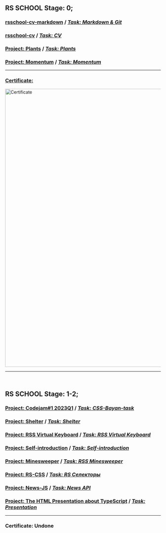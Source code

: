 ## RS SCHOOL Stage: 0;

### [rsschool-cv-markdown](https://seygorin.github.io/rs.school-stage0-2/cv) / *[Task: Markdown & Git](https://github.com/DrDiman/CSS-Bayan-task)*
### [rsschool-cv](https://seygorin.github.io/rs.school-stage0-2/) / *[Task: CV](https://github.com/rolling-scopes-school/tasks/blob/master/tasks/cv/cv-stage0.md)*
### [Project: Plants](https://rolling-scopes-school.github.io/seygorin-JSFEPRESCHOOL2022Q4/plants/) / *[Task: Plants](https://github.com/rolling-scopes-school/tasks/blob/master/tasks/plants/plants.md)*
### [Project: Momentum](https://seygorin-stage0-momentum.netlify.app/) / *[Task: Momentum](https://github.com/rolling-scopes-school/tasks/blob/master/tasks/momentum/momentum.md)*
*** 
### [Certificate:](https://app.rs.school/certificate/tou2voy2)

<img src="https://user-images.githubusercontent.com/69956633/222904965-2f5ff181-b31e-449e-9e00-674324335bb6.png" alt="Certificate" width="900"/>

</br>

***

</br>

## RS SCHOOL Stage: 1-2;

### [Project: Codejam#1 2023Q1](https://seygorin.github.io/cssBayan/) / *[Task: CSS-Bayan-task](https://github.com/DrDiman/CSS-Bayan-task)*
### [Project: Shelter](https://rolling-scopes-school.github.io/seygorin-JSFE2023Q1/shelter/) / *[Task: Shelter](https://github.com/rolling-scopes-school/tasks/blob/master/tasks/shelter/shelter.md)*
### [Project: RSS Virtual Keyboard](https://github.com/seygorin/RSS-Virtual-Keyboard/pull/1) / *[Task: RSS Virtual Keyboard](https://github.com/rolling-scopes-school/tasks/blob/master/tasks/virtual-keyboard/virtual-keyboard-en.md)*
### [Project: Self-introduction](https://rolling-scopes-school.github.io/seygorin-JSFE2023Q1/self-introduction/) / *[Task: Self-introduction](https://github.com/rolling-scopes-school/tasks/tree/master/stage1/modules/self-introduction)*
### [Project: Minesweeper](https://rolling-scopes-school.github.io/seygorin-JSFE2023Q1/minesweeper/) / *[Task: RSS Minesweeper](https://github.com/rolling-scopes-school/tasks/blob/master/tasks/minesweeper/README.md)*
### [Project: RS-CSS](https://rolling-scopes-school.github.io/seygorin-JSFE2023Q1/rs-css/) / *[Task: RS Селекторы](https://github.com/rolling-scopes-school/tasks/blob/master/tasks/rs-css.md)*
### [Project: News-JS](https://rolling-scopes-school.github.io/seygorin-JSFE2023Q1/news-JS/) / *[Task: News API](https://github.com/rolling-scopes-school/tasks/blob/master/tasks/migration-newip-to-ts.md)*
### [Project: The HTML Presentation about TypeScript](https://rolling-scopes-school.github.io/seygorin-JSFE2023Q1/presentation/) / *[Task: Presentation](https://github.com/rolling-scopes-school/tasks/blob/master/tasks/presentation-recorded.md)*
***
### Certificate: Undone
